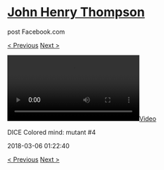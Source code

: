 # [John Henry Thompson](../README.md)
post Facebook.com

[< Previous](2018-03-18-1.md) [Next >](2018-03-06-2.md)

[![](../media/2018-03-06/DICE-Colored-mind-mutant-4.mp4)](../README.md)

DICE Colored mind: mutant #4

2018-03-06 01:22:40

[< Previous](2018-03-18-1.md) [Next >](2018-03-06-2.md)